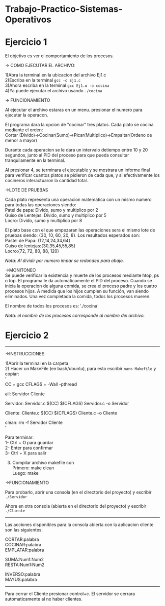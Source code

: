 # Trabajo-Practico-Sistemas-Operativos  
  
# Ejercicio 1  
  
El objetivo es ver el comportamiento de los procesos.   
  
-> COMO EJECUTAR EL ARCHIVO:  
  
  1)Abra la terminal en la ubicacion del archivo Ej1.c  
  2)Escriba en la terminal `gcc -c Ej1.c`  
  3)Ahora escriba en la terminal `gcc Ej1.o -o cocina`  
  4)Ya puede ejecutar el archivo usando `./cocina` 
  
-> FUNCIONAMIENTO  

Al ejecutar el archivo estaras en un menu. presionar el numero para ejecutar la operacon.

El programa dara la opcion de "cocinar" tres platos. Cada plato se cocina mediante el orden:   
  Cortar (Divido)->Cocinar(Sumo)->Picar(Multiplico)->Empaltar(Ordeno de menor a mayor)    

Durante cada operacion se le dara un intervalo detiempo entre 10 y 20 segundos, junto al PID del proceso para que pueda consultar tranquilamente en la terminal.   

Al presionar 4, se terminara el ejecutable y se mostrara un informe final para verificar cuantos platos se pidieron de cada que, y si efectivamente los cocineros interactuaron la cantidad total.
  
->LOTE DE PRUEBAS  
  
Cada plato representa una operacion matematica con un mismo numero para todas las operaciones siendo:  
Patel de papa: Divido, sumo y multiplico por 2  
Guiso de Lentejas: Divido, sumo y multiplico por 5  
Locro: Divido, sumo y multiplico por 8  

El plato base con el que empezaran las operaciones sera el mismo lote de pruebas siendo: {30, 10, 60, 20, 8}. Los resultados esperados son:  
Pastel de Papa: {12,14,24,34,64}  
Guiso de lentejas:{30,35,45,55,85}  
Locro:{72, 72, 80, 88, 120}  
  
*Nota: Al dividir por numero impar se redondea para abajo.*   

->MONITONEO  
Se puede verificar la existencia y muerte de los procesos mediante htop, ps o top. El programa le da automaticamente el PID del proceso.
Cuando se inicia la operacion de alguna comida, se crea el proceso padre y los cuatro procesos hijos. A medida que los hijos cumplen su 
función, van siendo eliminados. Una vez completada la comida, todos los procesos mueren.  
  
El nombre de todos los procesos es: './cocina'  

*Nota: el nombre de los procesos corresponde al nombre del archivo.*

# Ejercicio 2  
  
-------------------------------------------------  
->INSTRUCCIONES  
  
1)Abrir la terminal en la carpeta.  
2) Hacer un MakeFile (en bash/ubuntu), para esto escribir `nano Makefile` y copiar:  
'  
CC = gcc
CFLAGS = -Wall -pthread

all: Servidor Cliente

Servidor: Servidor.c
        $(CC) $(CFLAGS) Servidor.c -o Servidor
  
Cliente: Cliente.c
        $(CC) $(CFLAGS) Cliente.c -o Cliente

clean:
        rm -f Servidor Cliente  
'

Para terminar:  
1- Ctrl + O para guardar  
2- Enter para confirmar  
3- Ctrl + X para salir  
  
3) Compilar archivo makefile con  
Primero:   make clean  
Luego: 	   make  
  
->FUNCIONAMIENTO  
  
Para probarlo, abrir una consola (en el directorio del proyecto) y escribir `./Servidor`  
  
Ahora en otra consola (abierta en el directorio del proyecto) y escribir `./Cliente`  
  
------------------------------------------------  
Las acciones disponibles para la consola abierta con la aplicacion cliente son las siguientes:  
  
CORTAR:palabra  
COCINAR:palabra  
EMPLATAR:palabra  
  
SUMA:Num1:Num2  
RESTA:Num1:Num2  
  
INVERSO:palabra  
MAYUS:palabra  
  
-----------------------------------------------------------  
Para cerrar el Cliente presionar control+c. El servidor se cerrara automaticamente al no haber clientes.  
